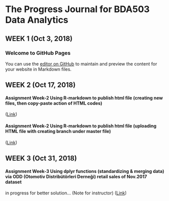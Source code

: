 # The Progress Journal for BDA503 Data Analytics
## WEEK 1 (Oct 3, 2018)
### Welcome to GitHub Pages
You can use the [editor on GitHub](https://github.com/MEF-BDA503/pj18-elmasriomer/edit/master/index.md) to maintain and preview the content for your website in Markdown files.

## WEEK 2 (Oct 17, 2018)
#### Assignment Week-2 Using R-markdown to publish html file (creating new files, then copy-paste action of HTML codes)
([Link](https://mef-bda503.github.io/pj18-elmasriomer/Assignment-Week-02)) 
#### Assignment Week-2 Using R-markdown to publish html file (uploading HTML file with creating branch under master file)
([Link](https://mef-bda503.github.io/pj18-elmasriomer/Assignment-Week-002)) 

## WEEK 3 (Oct 31, 2018)
#### Assignment Week-3 Using dplyr functions (standardizing & merging data) via ODD (Otomotiv Distribütörleri Derneği) retail sales of Nov.2017 dataset
in progress for better solution... (Note for instructor)
([Link](https://mef-bda503.github.io/pj18-elmasriomer/ODD_retail_sales_2017_11.html)) 
